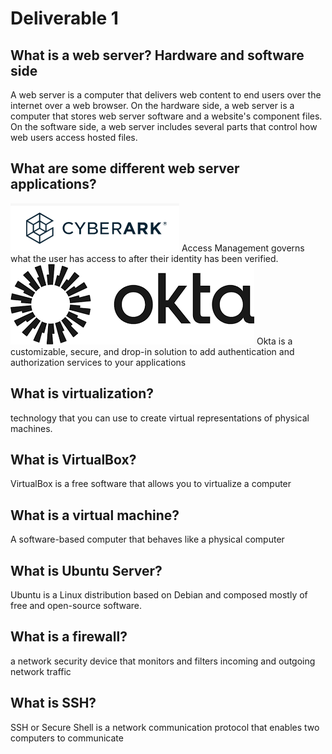 # Deliverable 1

## What is a web server? Hardware and software side
A web server is a computer that delivers web content to end users over the internet over a web browser. On the hardware side, a web server is a computer that stores web server software and a website's component files. On the software side, a web server includes several parts that control how web users access hosted files.

## What are some different web server applications?
![Cyber](CYBER)
Access Management governs what the user has access to after their identity has been verified. 
![Okta](okta)
Okta is a customizable, secure, and drop-in solution to add authentication and authorization services to your applications

## What is virtualization?
technology that you can use to create virtual representations of physical machines.

## What is VirtualBox?
VirtualBox is a free software that allows you to virtualize a computer

## What is a virtual machine?
A software-based computer that behaves like a physical computer

## What is Ubuntu Server?
Ubuntu is a Linux distribution based on Debian and composed mostly of free and open-source software.

## What is a firewall?
a network security device that monitors and filters incoming and outgoing network traffic

## What is SSH?
SSH or Secure Shell is a network communication protocol that enables two computers to communicate
